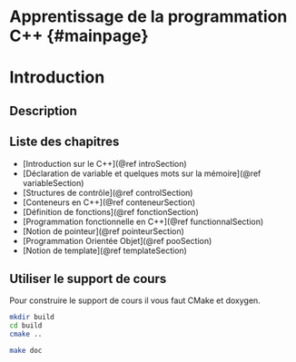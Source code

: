 Apprentissage de la programmation C++     {#mainpage}
=====================================

# Introduction 

## Description 


## Liste des chapitres 
* [Introduction sur le C++](@ref introSection)
* [Déclaration de variable et quelques mots sur la mémoire](@ref variableSection)
* [Structures de contrôle](@ref controlSection)
* [Conteneurs en C++](@ref conteneurSection)
* [Définition de fonctions](@ref fonctionSection) 
* [Programmation fonctionnelle en C++](@ref functionnalSection)
* [Notion de pointeur](@ref pointeurSection)
* [Programmation Orientée Objet](@ref pooSection)
* [Notion de template](@ref templateSection)


## Utiliser le support de cours 

Pour construire le support de cours il vous faut CMake et doxygen.

```bash 
mkdir build 
cd build
cmake .. 
```

```bash 
make doc 
```



